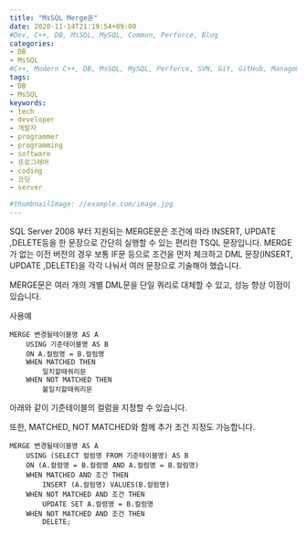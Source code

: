 ```yaml
---
title: "MsSQL Merge문"
date: 2020-11-14T21:19:54+09:00
#Dev, C++, DB, MsSQL, MySQL, Common, Perforce, Blog
categories:
- DB
- MsSQL
#C++, Modern C++, DB, MsSQL, MySQL, Perforce, SVN, Git, GitHub, Management, Blog, Hugo, Architecture
tags:
- DB
- MsSQL
keywords:
- tech
- developer
- 개발자
- programmer
- programming
- software
- 프로그래머
- coding
- 코딩
- server

#thumbnailImage: //example.com/image.jpg
---
```


SQL Server 2008 부터 지원되는 MERGE문은 조건에 따라 INSERT, UPDATE ,DELETE등을 한 문장으로 간단히 실행할 수 있는 편리한 TSQL 문장입니다. MERGE가 없는 이전 버전의 경우 보통 IF문 등으로 조건을 먼저 체크하고 DML 문장(INSERT, UPDATE ,DELETE)을 각각 나눠서 여러 문장으로 기술해야 했습니다.

<!--more-->

MERGE문은 여러 개의 개별 DML문을 단일 쿼리로 대체할 수 있고, 성능 향상 이점이 있습니다.

사용예

```mssql
MERGE 변경될테이블명 AS A
	USING 기준테이블명 AS B
	ON A.컬럼명 = B.컬럼명
	WHEN MATCHED THEN
		일치할때쿼리문
	WHEN NOT MATCHED THEN
		불일치할때쿼리문
```



아래와 같이 기준테이블의 컬럼을 지정할 수 있습니다.

또한, MATCHED, NOT MATCHED와 함께 추가 조건 지정도 가능합니다.

```mssql
MERGE 변경될테이블명 AS A
	USING (SELECT 컬럼명 FROM 기준테이블명) AS B
	ON (A.컬럼명 = B.컬럼명 AND A.컬럼명 = B.컬럼명)
	WHEN MATCHED AND 조건 THEN
		INSERT (A.컬럼명) VALUES(B.컬럼명)
	WHEN NOT MATCHED AND 조건 THEN
		UPDATE SET A.컬렴명 = B.컬럼명
	WHEN NOT MATCHED AND 조건 THEN
		DELETE;
```